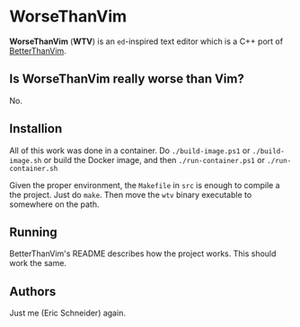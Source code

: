 # WorseThanVim
**WorseThanVim** (**WTV**) is an `ed`-inspired text editor which is a C++ port of [BetterThanVim](https://github.com/eric-unc/BetterThanVim).

## Is WorseThanVim really worse than Vim?
No.

## Installion
All of this work was done in a container. Do `./build-image.ps1` or `./build-image.sh` or build the Docker image, and then `./run-container.ps1` or `./run-container.sh`

Given the proper environment, the `Makefile` in `src` is enough to compile a the project. Just do `make`. Then move the `wtv` binary executable to somewhere on the path.

## Running
BetterThanVim's README describes how the project works. This should work the same.

## Authors
Just me (Eric Schneider) again.
